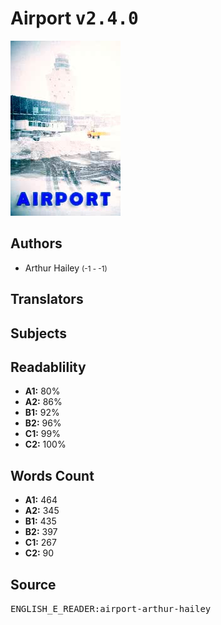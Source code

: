 # Airport <kbd>v2.4.0</kbd>

![](./cover.medium.jpg "")

## Authors


 - Arthur Hailey <small>(-1 - -1)</small>

## Translators



## Subjects



## Readablility


 - **A1:** 80%
 - **A2:** 86%
 - **B1:** 92%
 - **B2:** 96%
 - **C1:** 99%
 - **C2:** 100%

## Words Count


 - **A1:** 464
 - **A2:** 345
 - **B1:** 435
 - **B2:** 397
 - **C1:** 267
 - **C2:** 90

## Source


<kbd>ENGLISH_E_READER:airport-arthur-hailey</kbd>
